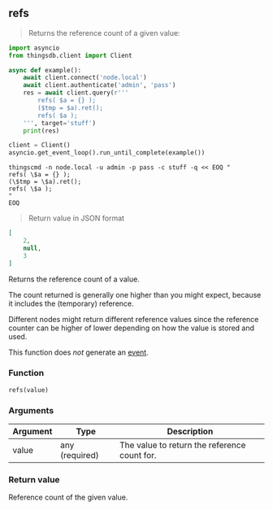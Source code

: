 ## refs
> Returns the reference count of a given value:

```python
import asyncio
from thingsdb.client import Client

async def example():
    await client.connect('node.local')
    await client.authenticate('admin', 'pass')
    res = await client.query(r'''
        refs( $a = {} );
        ($tmp = $a).ret();
        refs( $a );
    ''', target='stuff')
    print(res)

client = Client()
asyncio.get_event_loop().run_until_complete(example())
```

```shell
thingscmd -n node.local -u admin -p pass -c stuff -q << EOQ "
refs( \$a = {} );
(\$tmp = \$a).ret();
refs( \$a );
"
EOQ
```

> Return value in JSON format

```json
[
    2,
    null,
    3
]
```

Returns the reference count of a value.

The count returned is generally one higher than you might expect,
because it includes the (temporary) reference.

<aside class="notice">
Different nodes might return different reference values since the reference counter
can be higher of lower depending on how the value is stored and used.
</aside>

This function does *not* generate an [event](#events).

### Function
`refs(value)`

### Arguments
Argument | Type | Description
-------- | ---- | -----------
value | any (required) | The value to return the reference count for.

### Return value
Reference count of the given value.